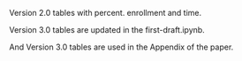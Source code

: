 Version 2.0 tables with percent. enrollment and time.

Version 3.0 tables are updated in the first-draft.ipynb.

And Version 3.0 tables are used in the Appendix of the paper.